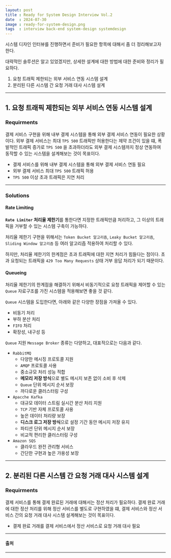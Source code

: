 ```yaml
---
layout: post
title : Ready for System Design Interview Vol.2
date  : 2024-07-30
image : ready-for-system-design.png
tags  : interview back-end system-design systemdesign
---
```


시스템 디자인 인터뷰를 진행하면서 준비가 필요한 항목에 대해서 좀 더 정리해보고자 한다.

대략적인 솔루션은 알고 있었겠지만, 상세한 설계에 대한 방법에 대한 준비와 정리가 필요하다.

1. 요청 트래픽 제한되는 외부 서비스 연동 시스템 설계
2. 분리된 다른 시스템 간 요청 거래 대사 시스템 설계

---

## 1. 요청 트래픽 제한되는 외부 서비스 연동 시스템 설계

### Requirments

결제 서비스 구현을 위해 내부 결제 시스템을 통해 외부 결제 서비스 연동이 필요한 상황이다.
외부 결제 서비스는 최대 `TPS 500` 트래픽만 허용한다는 제약 조건이 있을 떄, 
폭발적인 트래픽 증가로 `TPS 500` 을 초과하더라도 외부 결제 시스템까지 정상 연동하여 동작할 수 있는 시스템을 설계해보는 것이 목표이다.

- 결제 서비스를 위해 내부 결제 시스템을 통해 외부 결제 서비스 연동 필요
- 외부 결제 서비스 최대 `TPS 500` 트래픽 허용
- `TPS 500` 이상 초과 트래픽은 지연 처리

---

### Solutions

#### Rate Limiting

**`Rate Limiter` 처리율 제한기**를 통한다면 지정한 트래픽만큼 처리하고, 그 이상의 트래픽을 거부할 수 있는 시스템 구축이 가능하다.

처리율 제한기 구현을 위해서는 `Token Bucket 알고리즘`, `Leaky Bucket 알고리즘`, `Sliding Window 알고리즘` 등 여러 알고리즘 적용하여 처리할 수 있다.

하지만, 처리율 제한기의 한계점은 초과 트래픽에 대한 지연 처리가 힘들다는 점이다.
초과 요청되는 트래픽을 `429 Too Many Requests` 상태 거부 응답 처리가 되기 때문이다.

#### Queueing

처리율 제한기의 한계점을 해결하기 위해서 비동기적으로 요청 트래픽을 제어할 수 있는 `Queue` 자료구조를 가진 시스템을 적용해보면 좋을 것 같다.

`Queue` 시스템을 도입한다면, 아래와 같은 다양한 장점을 가져올 수 있다.

- 비동기 처리
- 부하 분산 처리
- `FIFO` 처리
- 확장성, 내구성 등

`Queue` 지원 `Message Broker` 종류는 다양하고, 대표적으로는 다음과 같다.

- `RabbitMQ`
  - 다양한 메시징 프로토콜 지원
  - `AMQP` 프로토콜 사용
  - 중소규모 처리 성능 적합
  - **메모리 저장 방식**으로 별도 메시지 보존 없이 소비 후 삭제
  - `Queue` 단위 메시지 순서 보장
  - 까다로운 클러스터링 구성
- `Apacche Kafka`
  - 대규모 데이터 스트림 실시간 분산 처리 지원
  - `TCP` 기반 자체 프로토콜 사용
  - 높은 데이터 처리량 보장
  - **디스크 로그 저장 방식**으로 설정 기간 동안 메시지 저장 유지
  - 파티션 단위 메시지 순서 보장
  - 비교적 편리한 클러스터링 구성
- `Amazon SQS`
  - 클라우드 완전 관리형 서비스
  - 간단한 구현과 높은 가용성 보장

---

## 2. 분리된 다른 시스템 간 요청 거래 대사 시스템 설계

### Requirments

결제 서비스를 통해 결제 완료된 거래에 대해서는 정산 처리가 필요하다.
결제 완료 거래에 대한 정산 처리를 위해 정산 서비스를 별도로 구현하였을 떄,
결제 서비스와 정산 서비스 간의 요청 거래 대사 시스템 설계해보는 것이 목표이다.

- 결제 완료 거래를 결제 서비스에서 정산 서비스로 요청 거래 대사 필요

---

#### 출처


---
